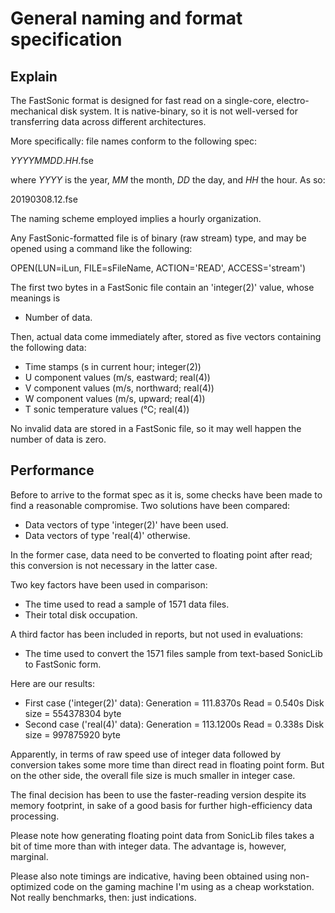 # General naming and format specification

## Explain

The FastSonic format is designed for fast read on a single-core, electro-mechanical disk system. It is native-binary, so it is not well-versed for transferring data across different architectures.

More specifically: file names conform to the following spec:

  _YYYYMMDD_._HH_.fse
  
where _YYYY_ is the year, _MM_ the month, _DD_ the day, and _HH_ the hour. As so:

  20190308.12.fse
  
The naming scheme employed implies a hourly organization.

Any FastSonic-formatted file is of binary (raw stream) type, and may be opened using a command like the following:

  OPEN(LUN=iLun, FILE=sFileName, ACTION='READ', ACCESS='stream')

The first two bytes in a FastSonic file contain an 'integer(2)' value, whose meanings is

* Number of data.

Then, actual data come immediately after, stored as five vectors containing the following data:

* Time stamps (s in current hour; integer(2))
* U component values (m/s, eastward; real(4))
* V component values (m/s, northward; real(4))
* W component values (m/s, upward; real(4))
* T sonic temperature values (°C; real(4))

No invalid data are stored in a FastSonic file, so it may well happen the number of data is zero.

## Performance

Before to arrive to the format spec as it is, some checks have been made to find a reasonable compromise. Two solutions have been compared:

* Data vectors of type 'integer(2)' have been used.
* Data vectors of type 'real(4)' otherwise.

In the former case, data need to be converted to floating point after read; this conversion is not necessary in the latter case.

Two key factors have been used in comparison:

* The time used to read a sample of 1571 data files.
* Their total disk occupation.

A third factor has been included in reports, but not used in evaluations:

* The time used to convert the 1571 files sample from text-based SonicLib to FastSonic form.

Here are our results:

* First case ('integer(2)' data): Generation = 111.8370s    Read = 0.540s    Disk size = 554378304 byte
* Second case ('real(4)' data):   Generation = 113.1200s    Read = 0.338s    Disk size = 997875920 byte

Apparently, in terms of raw speed use of integer data followed by conversion takes some more time than direct read in floating point form. But on the other side, the overall file size is much smaller in integer case.

The final decision has been to use the faster-reading version despite its memory footprint, in sake of a good basis for further high-efficiency data processing.

Please note how generating floating point data from SonicLib files takes a bit of time more than with integer data. The advantage is, however, marginal.

Please also note timings are indicative, having been obtained using non-optimized code on the gaming machine I'm using as a cheap workstation. Not really benchmarks, then: just indications.

